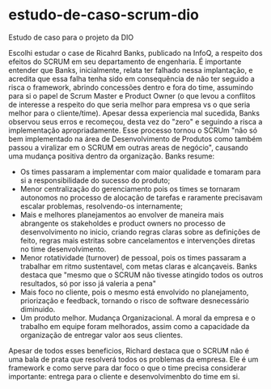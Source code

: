 # estudo-de-caso-scrum-dio
Estudo de caso para o projeto da DIO

Escolhi estudar o case de Ricahrd Banks, publicado na InfoQ, a respeito dos efeitos do SCRUM em seu departamento de engenharia. 
É importante entender que Banks, inicialmente, relata ter falhado nessa implantação, e acredita que essa falha tenha sido em consequência de não ter seguido a risca o framework, abrindo concessões dentro e fora do time, assumindo para si o papel de Scrum Master e Product Owner (o que levou a conflitos de interesse a respeito do que seria melhor para empresa vs o que seria melhor para o cliente/time). 
Apesar dessa experiencia mal sucedida, Banks observou seus erros e recomeçou, desta vez do "zero" e seguindo a risca a implementação apropriadamente. Esse processo tornou o SCRUm "não só bem implementado na área de Desenvolvimento de Produtos como também passou a viralizar em o SCRUM em outras areas de negócio", causando uma mudança positiva dentro da organização. Banks resume:
- Os times passaram a implementar com maior qualidade e tomaram para si a responsibilidade do sucesso do produto;
- Menor centralização do gerenciamento pois os times se tornaram autonomos no processo de alocação de tarefas e raramente precisavam escalar problemas, resolvendo-os internamente;
- Mais e melhores planejamentos ao envolver de maneira mais abrangente os stakeholdes e product owners no processo de desenvolvimento no inicio, criando regras claras sobre as definições de feito, regras mais estritas sobre cancelamentos e intervenções diretas no time desenvolvimento.
- Menor rotatividade (turnover) de pessoal, pois os times passaram a trabalhar em ritmo sustentavel, com metas claras e alcançaveis. Banks destaca que "mesmo que o SCRUM não tivesse atingido todos os outros resultados, só por isso já valeria a pena" 
- Mais foco no cliente, pois o mesmo está envolvido no planejamento, priorização e feedback, tornando o risco de software desnecessário diminuido.
- Um produto melhor. 
Mudança Organizacional. A moral da empresa e o trabalho em equipe foram melhorados, assim como a capacidade da organização de entregar valor aos seus clientes.

Apesar de todos esses beneficios, Richard destaca que o SCRUM não é uma bala de prata que resolverá todos os problemas da empresa. Ele é um framework e como serve para dar foco o que o time precisa considerar importante: entrega para o cliente e desenvolvimenbto do time em si.
